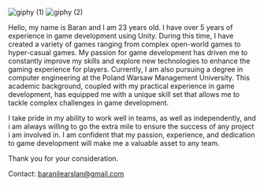 ![giphy (1)](https://user-images.githubusercontent.com/130396326/234665532-88c7be56-835a-4477-827c-a33ba08c1376.gif)
![giphy (2)](https://user-images.githubusercontent.com/130396326/234665626-64d6ff03-f1cf-452a-93aa-13b1a5f9a995.gif)

Hello, my name is Baran and I am 23 years old. I have over 5 years of experience in game development using Unity.
During this time, I have created a variety of games ranging from complex open-world games to hyper-casual games. 
My passion for game development has driven me to constantly improve my skills and explore new technologies to enhance the gaming experience for players.
Currently, I am also pursuing a degree in computer engineering at the Poland Warsaw Management University. 
This academic background, coupled with my practical experience in game development, has equipped me with a unique skill set that allows me to tackle complex 
challenges in game development.

I take pride in my ability to work well in teams, as well as independently, 
and i am always willing to go the extra mile to ensure the success of any project i am involved in.
I am confident that my passion, experience, and dedication to game development will make me a valuable asset to any team.

Thank you for your consideration.

Contact: baranilearslan@gmail.com
<!---
Baran-Arslan/Baran-Arslan is a ✨ special ✨ repository because its `README.md` (this file) appears on your GitHub profile.
You can click the Preview link to take a look at your changes.
--->
